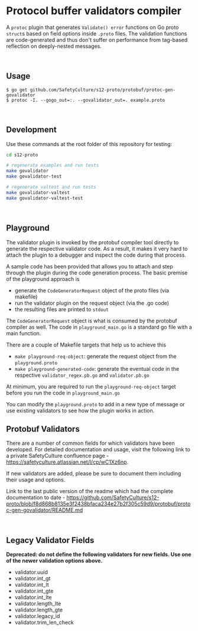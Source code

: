 # Protocol buffer validators compiler

A `protoc` plugin that generates `Validate() error` functions on Go proto `struct`s based on field options inside `.proto` files. The validation functions are code-generated and thus don't suffer on performance from tag-based reflection on deeply-nested messages.

&nbsp;

## Usage

```
$ go get github.com/SafetyCulture/s12-proto/protobuf/protoc-gen-govalidator
$ protoc -I. --gogo_out=:. --govalidator_out=. example.proto
```
&nbsp;

## Development

Use these commands at the root folder of this repository for testing:
```bash
cd s12-proto

# regenerate examples and run tests
make govalidator
make govalidator-test

# regenerate valtest and run tests
make govalidator-valtest
make govalidator-valtest-test
```
&nbsp;

## Playground

The validator plugin is invoked by the protobuf compiler tool directly to generate the respective validator code.
As a result, it makes it very hard to attach the plugin to a debugger and inspect the code during that process.

A sample code has been provided that allows you to attach and step through the plugin during the code generation process. 
The basic premise of the playground approach is
- generate the `CodeGeneratorRequest` object of the proto files (via makefile)
- run the validator plugin on the request object (via the .go code)
- the resulting files are printed to `stdout`

The `CodeGeneratorRequest` object is what is consumed by the protobuf compiler as well. 
The code in `playground_main.go` is a standard go file with a main function.

There are a couple of Makefile targets that help us to achieve this 
- `make playground-req-object`: generate the request object from the `playground.proto`
- `make playground-generated-code`: generate the eventual code in the respective `validator_regex.pb.go` and `validator.pb.go`

At minimum, you are required to run the `playground-req-object` target before you run the code in `playground_main.go`

You can modify the `playground.proto` to add in a new type of message or use existing validators to see how the plugin works in action.

## Protobuf Validators
There are a number of common fields for which validators have been developed. For detailed documentation and usage, visit the following link to a private SafetyCulture confluence page - https://safetyculture.atlassian.net/l/cp/wC1Xz6np. 

If new validators are added, please be sure to document them including their usage and options.

Link to the last public version of the readme which had the complete documentation to date - https://github.com/SafetyCulture/s12-proto/blob/f8d868b8135e3f2438bfaca234e27b2f305c59d9/protobuf/protoc-gen-govalidator/README.md 

&nbsp;

## Legacy Validator Fields

__Deprecated: do not define the following validators for new fields. Use one of the newer validation options above.__

- validator.uuid
- validator.int_gt
- validator.int_lt
- validator.int_gte
- validator.int_lte
- validator.length_lte
- validator.length_gte
- validator.legacy_id
- validator.trim_len_check
